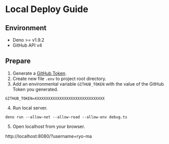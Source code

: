 # Local Deploy Guide

## Environment

- Deno >= v1.9.2
- GitHub API v4

## Prepare

1. Generate a [GitHub Token](https://docs.github.com/en/github/authenticating-to-github/keeping-your-account-and-data-secure/creating-a-personal-access-token).
2. Create new file `.env` to project root directory.
3. Add an environmental variable `GITHUB_TOKEN` with the value of the GitHub Token you generated.

```
GITHUB_TOKEN=XXXXXXXXXXXXXXXXXXXXXXXXXXXXXXX
```

4. Run local server.

```
deno run --allow-net --allow-read --allow-env debug.ts
```

5. Open localhost from your browser.

http://localhost:8080/?username=ryo-ma

